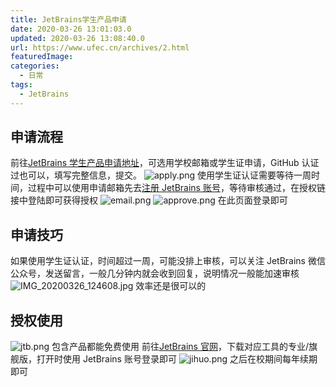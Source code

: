```yaml
---
title: JetBrains学生产品申请
date: 2020-03-26 13:01:03.0
updated: 2020-03-26 13:08:40.0
url: https://www.ufec.cn/archives/2.html
featuredImage:
categories:
  - 日常
tags:
  - JetBrains
---
```


## 申请流程

前往[JetBrains 学生产品申请地址](https://www.jetbrains.com/shop/eform/students)，可选用学校邮箱或学生证申请，GitHub 认证过也可以，填写完整信息，提交。
![apply.png](https://www.ufec.cn/upload/2020/03/apply-d1bd7ca9b1a54684ac7c5a2733414a2e.png)
使用学生证认证需要等待一周时间，过程中可以使用申请邮箱先去[注册 JetBrains 账号](https://account.jetbrains.com)，等待审核通过，在授权链接中登陆即可获得授权
![email.png](https://www.ufec.cn/upload/2020/03/email-0513cc1d89e7487fb70f2f19b62e67b5.png)
![approve.png](https://www.ufec.cn/upload/2020/03/approve-25c206b98d9f48b1b0a549358b26c13a.png)
在此页面登录即可

## 申请技巧

如果使用学生证认证，时间超过一周，可能没排上审核，可以关注 JetBrains 微信公众号，发送留言，一般几分钟内就会收到回复，说明情况一般能加速审核
![IMG_20200326_124608.jpg](https://www.ufec.cn/upload/2020/03/IMG_20200326_124608-c444d8eddd484bc79ab144b48f58441e.jpg)
效率还是很可以的

## 授权使用

![jtb.png](https://www.ufec.cn/upload/2020/03/jtb-140be243abe741af9d584eaeea2f1378.png)
包含产品都能免费使用
前往[JetBrains 官网](https://www.jetbrains.com)，下载对应工具的专业/旗舰版，打开时使用 JetBrains 账号登录即可
![jihuo.png](https://www.ufec.cn/upload/2020/03/jihuo-d8a60e8d7d6244cc99a68ebf73b0951f.png)
之后在校期间每年续期即可
